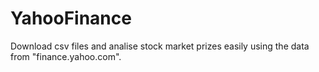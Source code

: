 # YahooFinance
Download csv files and analise stock market prizes easily using the data from "finance.yahoo.com".

